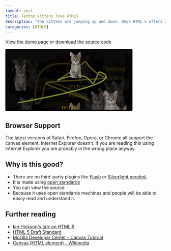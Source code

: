 ```yaml
--- 
layout: post
title: Techno kittens love HTML5
description: "The kittens are jumping up and down. Why? HTML 5 offers an open set of standards for drawing animations and complex user interfaces. "
categories: [HTML5]
---
```

[View the demo page][1] or [download the source code][2]

![Techno Kittens love HTML 5][3] 

## Browser Support

The latest versions of Safari, Firefox, Opera, or Chrome all support the canvas element. Internet Explorer doesn't. If you are reading this using Internet Explorer you are probably in the wrong place anyway. 

## Why is this good?

*   There are no third-party plugins like [Flash][4] or [Silverlight needed.][5]
*   It is made using [open standards][6]
*   You can view the source
*   Because it uses open standards machines and people will be able to easily read and understand it.

## Further reading

*   [Ian Hickson's talk on HTML 5][7]
*   [HTML 5 Draft Standard][8]
*   [Mozilla Developer Center - Canvas Tutorial][9]
*   [Canvas (HTML element) - Wikipedia][10]

 [1]: http://shapeshed.com/examples/techno-kittens/
 [2]: http://github.com/shapeshed/HTML-5/tree/master
 [3]: /images/articles/techno-kittens.jpg
 [4]: http://get.adobe.com/flashplayer/
 [5]: http://silverlight.net/
 [6]: http://en.wikipedia.org/wiki/Open_standard
 [7]: http://www.youtube.com/watch?v=xIxDJof7xxQ
 [8]: http://www.whatwg.org/specs/web-apps/current-work/
 [9]: https://developer.mozilla.org/en/Canvas_tutorial
 [10]: http://en.wikipedia.org/wiki/Canvas_(HTML_element)
